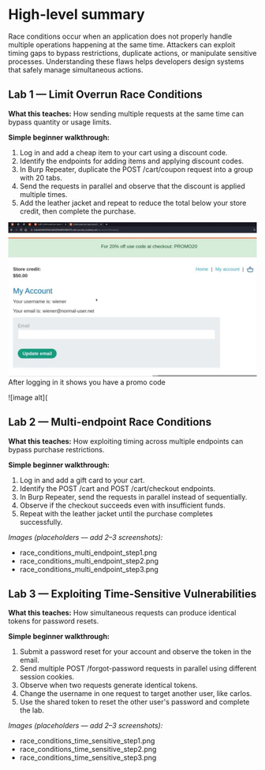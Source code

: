 # High-level summary

Race conditions occur when an application does not properly handle multiple operations happening at the same time. Attackers can exploit timing gaps to bypass restrictions, duplicate actions, or manipulate sensitive processes. Understanding these flaws helps developers design systems that safely manage simultaneous actions.

## Lab 1 — Limit Overrun Race Conditions

**What this teaches:** How sending multiple requests at the same time can bypass quantity or usage limits.

**Simple beginner walkthrough:**

1. Log in and add a cheap item to your cart using a discount code.
2. Identify the endpoints for adding items and applying discount codes.
3. In Burp Repeater, duplicate the POST /cart/coupon request into a group with 20 tabs.
4. Send the requests in parallel and observe that the discount is applied multiple times.
5. Add the leather jacket and repeat to reduce the total below your store credit, then complete the purchase.

![image alt](https://github.com/Lispectree/web-sec/blob/f41a5f6289c1781a414abd7e26e9b2368f7b5128/web-security-labs/labs/race-conditions/RACE%20LAB1%20PHOTO1.jpg)
After logging in it shows you have a promo code


![image alt](

## Lab 2 — Multi-endpoint Race Conditions

**What this teaches:** How exploiting timing across multiple endpoints can bypass purchase restrictions.

**Simple beginner walkthrough:**

1. Log in and add a gift card to your cart.
2. Identify the POST /cart and POST /cart/checkout endpoints.
3. In Burp Repeater, send the requests in parallel instead of sequentially.
4. Observe if the checkout succeeds even with insufficient funds.
5. Repeat with the leather jacket until the purchase completes successfully.

*Images (placeholders — add 2–3 screenshots):*

* race\_conditions\_multi\_endpoint\_step1.png
* race\_conditions\_multi\_endpoint\_step2.png
* race\_conditions\_multi\_endpoint\_step3.png

## Lab 3 — Exploiting Time-Sensitive Vulnerabilities

**What this teaches:** How simultaneous requests can produce identical tokens for password resets.

**Simple beginner walkthrough:**

1. Submit a password reset for your account and observe the token in the email.
2. Send multiple POST /forgot-password requests in parallel using different session cookies.
3. Observe when two requests generate identical tokens.
4. Change the username in one request to target another user, like carlos.
5. Use the shared token to reset the other user's password and complete the lab.

*Images (placeholders — add 2–3 screenshots):*

* race\_conditions\_time\_sensitive\_step1.png
* race\_conditions\_time\_sensitive\_step2.png
* race\_conditions\_time\_sensitive\_step3.png


